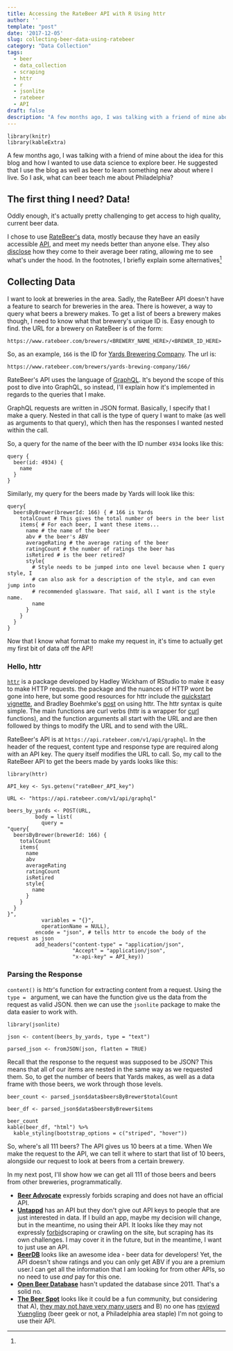 ```yaml
---
title: Accessing the RateBeer API with R Using httr
author: ''
template: "post"
date: '2017-12-05'
slug: collecting-beer-data-using-ratebeer
category: "Data Collection"
tags:
  - beer
  - data_collection
  - scraping
  - httr
  - r
  - jsonlite
  - ratebeer
  - API
draft: false
description: "A few months ago, I was talking with a friend of mine about the idea for this blog and how I wanted to use data science to explore beer. He suggested that I use the blog as well as beer to learn something new about where I live. So I ask, what can beer teach me about Philadelphia?"
---
```

```{r init, warning=FALSE, message=FALSE, echo=FALSE}
library(knitr)
library(kableExtra)
```

A few months ago, I was talking with a friend of mine about the idea for this blog and how I wanted to use data science to explore beer. He suggested that I use the blog as well as beer to learn something new about where I live. So I ask, what can beer teach me about Philadelphia?

## The first thing I need? Data!

Oddly enough, it's actually pretty challenging to get access to high quality, current beer data.

I chose to use [RateBeer's](https://www.ratebeer.com/) data, mostly because they have an easily accessible [API](https://www.ratebeer.com/api.asp), and meet my needs better than anyone else. They also [disclose](https://www.ratebeer.com/ratingsqa.asp) how they come to their average beer rating, allowing me to see what's under the hood. In the footnotes, I briefly explain some alternatives[^1]

## Collecting Data

I want to look at breweries in the area. Sadly, the RateBeer API doesn't have a feature to search for breweries in the area. There is however, a way to query what beers a brewery makes.
To get a list of beers a brewery makes though, I need to know what that brewery's unique ID is. Easy enough to find. the URL for a brewery on RateBeer is of the form:

`https://www.ratebeer.com/brewers/<BREWERY_NAME_HERE>/<BREWER_ID_HERE>`

So, as an example, `166` is the ID for [Yards Brewering Company](https://www.ratebeer.com/brewers/yards-brewing-company/166/). The url is:

`https://www.ratebeer.com/brewers/yards-brewing-company/166/`

RateBeer's API uses the language of [GraphQL](http://graphql.org/learn/). It's beyond the scope of this post to dive into GraphQL, so instead, I'll explain how it's implemented in regards to the queries that I make.

GraphQL requests are written in JSON format. Basically, I specify that I make a query. Nested in that call is the type of query I want to make (as well as arguments to that query), which then has the responses I wanted nested within the call.

So, a query for the name of the beer with the ID number `4934` looks like this:

```
query {
  beer(id: 4934) {
    name
  }
}
```

Similarly, my query for the beers made by Yards will look like this:

```
query{
  beersByBrewer(brewerId: 166) { # 166 is Yards
    totalCount # This gives the total number of beers in the beer list
    items{ # For each beer, I want these items...
      name # the name of the beer
      abv # the beer's ABV
      averageRating # the average rating of the beer
      ratingCount # the number of ratings the beer has
      isRetired # is the beer retired?
      style{
        # Style needs to be jumped into one level because when I query style, I
        # can also ask for a description of the style, and can even jump into
        # recommended glassware. That said, all I want is the style name.
        name
      }
    }
  }
}
```

Now that I know what format to make my request in, it's time to actually get my first bit of data off the API!

### Hello, httr

[`httr`](https://github.com/r-lib/httr) is a package developed by Hadley Wickham of RStudio to make it easy to make HTTP requests. the package and the nuances of HTTP wont be gone into here, but some good resources for httr include the [quickstart vignette](https://cran.r-project.org/web/packages/httr/vignettes/quickstart.html), and Bradley Boehmke's [post](http://bradleyboehmke.github.io/2016/01/scraping-via-apis.html#httr_api) on using httr.
The httr syntax is quite simple. The main functions are curl verbs (httr is a wrapper for [curl](https://github.com/jeroen/curl) functions), and the function arguments all start with the URL and are then followed by things to modify the URL and to send with the URL.

RateBeer's API is at `https://api.ratebeer.com/v1/api/graphql`. In the header of the request, content type and response type are required along with an API key. The query itself modifies the URL to call. So, my call to the RateBeer API to get the beers made by yards looks like this:

```{r get_data}
library(httr)

API_key <- Sys.getenv("rateBeer_API_key")

URL <- "https://api.ratebeer.com/v1/api/graphql"

beers_by_yards <- POST(URL,
         body = list(
           query =
"query{
  beersByBrewer(brewerId: 166) {
    totalCount
    items{
      name
      abv
      averageRating
      ratingCount
      isRetired
      style{
        name
      }
    }
  }
}",
           variables = "{}",
           operationName = NULL),
         encode = "json", # tells httr to encode the body of the request as json
         add_headers("content-type" = "application/json",
                     "Accept" = "application/json",
                     "x-api-key" = API_key))

```

### Parsing the Response

`content()` is httr's function for extracting content from a request. Using the `type = ` argument, we can have the function give us the data from the request as valid JSON. then we can use the `jsonlite` package to make the data easier to work with.

```{r parse_json, message=FALSE, warning=FALSE}
library(jsonlite)

json <- content(beers_by_yards, type = "text")

parsed_json <- fromJSON(json, flatten = TRUE)
```

Recall that the response to the request was supposed to be JSON? This means that all of our items are nested in the same way as we requested them. So, to get the number of beers that Yards makes, as well as a data frame with those beers, we work through those levels.

```{r look_at_data}
beer_count <- parsed_json$data$beersByBrewer$totalCount

beer_df <- parsed_json$data$beersByBrewer$items

beer_count
kable(beer_df, "html") %>%
  kable_styling(bootstrap_options = c("striped", "hover"))
```

So, where's all 111 beers? The API gives us 10 beers at a time. When We make the request to the API, we can tell it where to start that list of 10 beers, alongside our request to look at beers from a certain brewery.

In my next post, I'll show how we can get all 111 of those beers and beers from other breweries, programmatically.

[^1]:
* **[Beer Advocate](https://www.beeradvocate.com/community/threads/terms-of-service.101118/)** expressly forbids scraping and does not have an official API.
* **[Untappd](https://untappd.com/terms/api)** has an API but they don't give out API keys to people that are just interested in data. If I build an app, maybe my decision will change, but in the meantime, no using their API. It looks like they may not expressly [forbid](https://untappd.com/terms/)scraping or crawling on the site, but scraping has its own challenges. I may cover it in the future, but in the meantime, I want to just use an API.
* **[BeerDB](http://www.brewerydb.com/developers/docs)** looks like an awesome idea - beer data for developers! Yet, the API doesn't show ratings and you can only get ABV if you are a premium user.I can get all the information that I am looking for from other APIs, so no need to use *and* pay for this one.
* **[Open Beer Database](https://openbeerdb.com/)** hasn't updated the database since 2011. That's a solid no.
* **[The Beer Spot](http://www.thebeerspot.com/)** looks like it could be a fun community, but considering that A), [they may not have very many users](http://www.thebeerspot.com/forum/index.php/topic,17296.msg728792.html#msg728792) and B) no one has [reviewd Yuengling](http://www.thebeerspot.com/beer/info/yuengling-brewery/yuengling-traditional-lager) (beer geek or not, a Philadelphia area staple) I'm not going to use their API.

